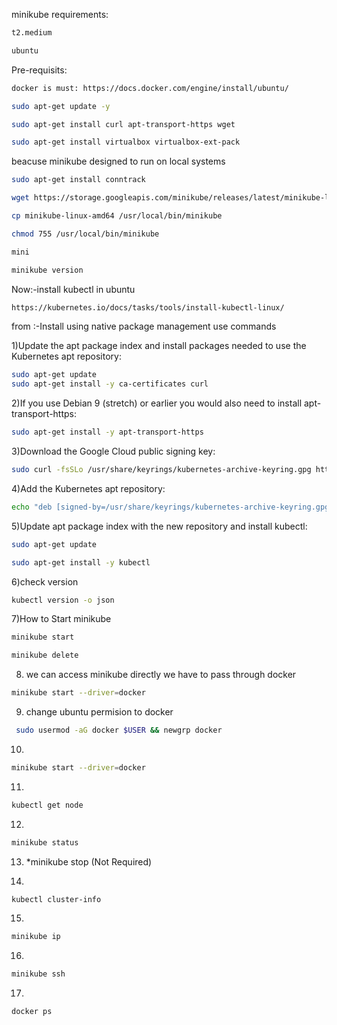 minikube requirements:
```sh
t2.medium
```
```sh
ubuntu
```

Pre-requisits:
```sh
docker is must: https://docs.docker.com/engine/install/ubuntu/
```
```sh
sudo apt-get update -y
```
```sh
sudo apt-get install curl apt-transport-https wget
```
```sh
sudo apt-get install virtualbox virtualbox-ext-pack
```
beacuse minikube designed to run on local systems
```sh 
sudo apt-get install conntrack
```
```sh 
wget https://storage.googleapis.com/minikube/releases/latest/minikube-linux-amd64
```
```sh 
cp minikube-linux-amd64 /usr/local/bin/minikube
```
```sh
chmod 755 /usr/local/bin/minikube
```
```sh 
mini
```

```sh
minikube version
```

Now:-install kubectl in ubuntu

```sh
https://kubernetes.io/docs/tasks/tools/install-kubectl-linux/
```
from :-Install using native package management use commands

1)Update the apt package index and install packages needed to use the Kubernetes apt repository:

```sh
sudo apt-get update
sudo apt-get install -y ca-certificates curl	
```

2)If you use Debian 9 (stretch) or earlier you would also need to install apt-transport-https:

```sh	
sudo apt-get install -y apt-transport-https
```

3)Download the Google Cloud public signing key:

```sh
sudo curl -fsSLo /usr/share/keyrings/kubernetes-archive-keyring.gpg https://packages.cloud.google.com/apt/doc/apt-key.gpg
```

4)Add the Kubernetes apt repository:
```sh
echo "deb [signed-by=/usr/share/keyrings/kubernetes-archive-keyring.gpg] https://apt.kubernetes.io/ kubernetes-xenial main" | sudo tee /etc/apt/sources.list.d/kubernetes.list
```

5)Update apt package index with the new repository and install kubectl:

```sh
sudo apt-get update
```
```sh
sudo apt-get install -y kubectl
```
6)check version
```sh	
kubectl version -o json
```
	
7)How to Start minikube
```sh 
minikube start
```
```sh
minikube delete
```	
8) we can access minikube directly we have to pass through docker
```sh
minikube start --driver=docker
```	
9) change ubuntu permision to docker
```sh
 sudo usermod -aG docker $USER && newgrp docker
```
10) 
```sh 
minikube start --driver=docker
```
11) 
```sh 
kubectl get node
````
12)

```sh 
minikube status
```
13) *minikube stop (Not Required)

14)
```sh
kubectl cluster-info
```
15)
```sh
minikube ip
```
16)

```sh
minikube ssh
```
17)
```sh 
docker ps
```
